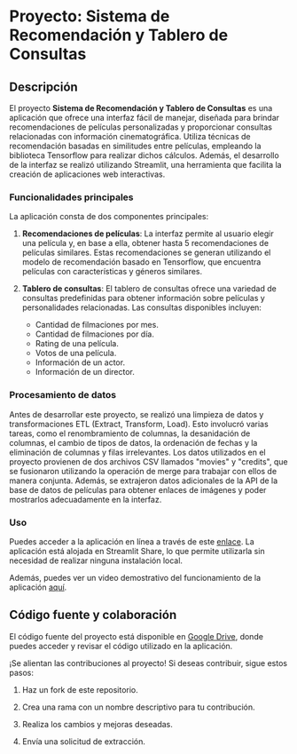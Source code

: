 # Proyecto: Sistema de Recomendación y Tablero de Consultas

## Descripción

El proyecto **Sistema de Recomendación y Tablero de Consultas** es una aplicación que ofrece una interfaz fácil de manejar, diseñada para brindar recomendaciones de películas personalizadas y proporcionar consultas relacionadas con información cinematográfica. Utiliza técnicas de recomendación basadas en similitudes entre películas, empleando la biblioteca Tensorflow para realizar dichos cálculos. Además, el desarrollo de la interfaz se realizó utilizando Streamlit, una herramienta que facilita la creación de aplicaciones web interactivas.

### Funcionalidades principales

La aplicación consta de dos componentes principales:

1. **Recomendaciones de películas**: La interfaz permite al usuario elegir una película y, en base a ella, obtener hasta 5 recomendaciones de películas similares. Estas recomendaciones se generan utilizando el modelo de recomendación basado en Tensorflow, que encuentra películas con características y géneros similares.

2. **Tablero de consultas**: El tablero de consultas ofrece una variedad de consultas predefinidas para obtener información sobre películas y personalidades relacionadas. Las consultas disponibles incluyen:

   - Cantidad de filmaciones por mes.
   - Cantidad de filmaciones por día.
   - Rating de una película.
   - Votos de una película.
   - Información de un actor.
   - Información de un director.

### Procesamiento de datos

Antes de desarrollar este proyecto, se realizó una limpieza de datos y transformaciones ETL (Extract, Transform, Load). Esto involucró varias tareas, como el renombramiento de columnas, la desanidación de columnas, el cambio de tipos de datos, la ordenación de fechas y la eliminación de columnas y filas irrelevantes. Los datos utilizados en el proyecto provienen de dos archivos CSV llamados "movies" y "credits", que se fusionaron utilizando la operación de merge para trabajar con ellos de manera conjunta. Además, se extrajeron datos adicionales de la API de la base de datos de películas para obtener enlaces de imágenes y poder mostrarlos adecuadamente en la interfaz.


### Uso

Puedes acceder a la aplicación en línea a través de este [enlace](https://kevinbonilla1993-recomendaciondepeliculas-py-app-8nlu23.streamlit.app/). La aplicación está alojada en Streamlit Share, lo que permite utilizarla sin necesidad de realizar ninguna instalación local.

Además, puedes ver un video demostrativo del funcionamiento de la aplicación [aquí](URL_DEL_VIDEO).

## Código fuente y colaboración

El código fuente del proyecto está disponible en [Google Drive](https://drive.google.com/drive/folders/1LuxN3N9PxZWIux8arnEBtEC0xDeBCmpi?usp=drive_link), donde puedes acceder y revisar el código utilizado en la aplicación.

¡Se alientan las contribuciones al proyecto! Si deseas contribuir, sigue estos pasos:

1. Haz un fork de este repositorio.

2. Crea una rama con un nombre descriptivo para tu contribución.

3. Realiza los cambios y mejoras deseadas.

4. Envía una solicitud de extracción.



